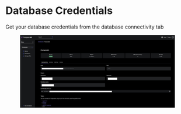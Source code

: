 # Database Credentials

Get your database credentials from the database connectivity tab

<figure><img src="../.gitbook/assets/database_connectivity.png" alt=""><figcaption></figcaption></figure>
